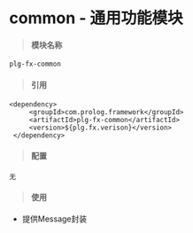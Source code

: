 # **common - 通用功能模块**

> #### 模块名称

```
plg-fx-common
```

> #### 引用

```
<dependency>
     <groupId>com.prolog.framework</groupId>
     <artifactId>plg-fx-common</artifactId>
     <version>${plg.fx.verison}</version>
 </dependency>
```

> #### 配置

```
无
```

> #### 使用

* 提供Message封装



